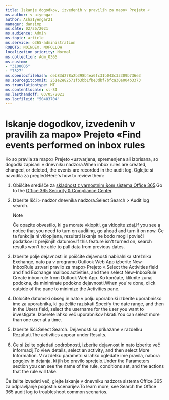 ```yaml
---
title: Iskanje dogodkov, izvedenih v pravilih za mapo» Prejeto «
ms.author: v-aiyengar
author: AshaIyengar21
manager: dansimp
ms.date: 02/26/2021
ms.audience: Admin
ms.topic: article
ms.service: o365-administration
ROBOTS: NOINDEX, NOFOLLOW
localization_priority: Normal
ms.collection: Adm_O365
ms.custom:
- "3100005"
- "7327"
ms.openlocfilehash: deb83d278a2b398b4ea6fc31b043c33309b736e3
ms.sourcegitcommit: 251e2e82571fb3bb1fbe3dbf7bfca30e004b3373
ms.translationtype: MT
ms.contentlocale: sl-SI
ms.lasthandoff: 03/05/2021
ms.locfileid: "50483704"
---
```

# <a name="find-events-performed-on-inbox-rules"></a><span data-ttu-id="81c5e-102">Iskanje dogodkov, izvedenih v pravilih za mapo» Prejeto «</span><span class="sxs-lookup"><span data-stu-id="81c5e-102">Find events performed on inbox rules</span></span>

<span data-ttu-id="81c5e-103">Ko so pravila za mapo» Prejeto «ustvarjena, spremenjena ali izbrisana, so dogodki zapisani v dnevniku nadzora.</span><span class="sxs-lookup"><span data-stu-id="81c5e-103">When inbox rules are created, changed, or deleted, the events are recorded in the audit log.</span></span> <span data-ttu-id="81c5e-104">Oglejte si navodila za pregled:</span><span class="sxs-lookup"><span data-stu-id="81c5e-104">Here's how to review them:</span></span>

1. <span data-ttu-id="81c5e-105">Obiščite središče za [skladnost z varnostnim &om sistema Office 365](https://go.microsoft.com/fwlink/p/?linkid=2077143).</span><span class="sxs-lookup"><span data-stu-id="81c5e-105">Go to the [Office 365 Security & Compliance Center](https://go.microsoft.com/fwlink/p/?linkid=2077143).</span></span>
1. <span data-ttu-id="81c5e-106">Izberite Išči > nadzor dnevnika nadzora.</span><span class="sxs-lookup"><span data-stu-id="81c5e-106">Select Search > Audit log search.</span></span>

    > [!NOTE]
    > <span data-ttu-id="81c5e-107">Če opazite obvestilo, ki ga morate vklopiti, ga vklopite zdaj.</span><span class="sxs-lookup"><span data-stu-id="81c5e-107">If you see a notice that you need to turn on auditing, go ahead and turn it on now.</span></span> <span data-ttu-id="81c5e-108">Če ta funkcija ni vklopljena, rezultati iskanja ne bodo mogli povleči podatkov iz prejšnjih datumov.</span><span class="sxs-lookup"><span data-stu-id="81c5e-108">If this feature isn't turned on, search results won't be able to pull data from previous dates.</span></span>
1. <span data-ttu-id="81c5e-109">Izberite polje dejavnosti in poiščite dejavnosti nabiralnika strežnika Exchange, nato pa v programu Outlook Web App izberite New-InboxRule ustvari pravilo za mapo» Prejeto «.</span><span class="sxs-lookup"><span data-stu-id="81c5e-109">Select the Activities field and find Exchange mailbox activities, and then select New-InboxRule Create inbox rule from Outlook Web App.</span></span> <span data-ttu-id="81c5e-110">Ko končate, kliknite zunaj podokna, da minimirate podokno dejavnosti.</span><span class="sxs-lookup"><span data-stu-id="81c5e-110">When you're done, click outside of the pane to minimize the Activities pane.</span></span>
1. <span data-ttu-id="81c5e-111">Določite datumski obseg in nato v polju uporabniki izberite uporabniško ime za uporabnika, ki ga želite raziskati.</span><span class="sxs-lookup"><span data-stu-id="81c5e-111">Specify the date range, and then in the Users field, select the username for the user you want to investigate.</span></span> <span data-ttu-id="81c5e-112">Izberete lahko več uporabnikov hkrati.</span><span class="sxs-lookup"><span data-stu-id="81c5e-112">You can select more than one user at a time.</span></span>
1. <span data-ttu-id="81c5e-113">Izberite Išči.</span><span class="sxs-lookup"><span data-stu-id="81c5e-113">Select Search.</span></span> <span data-ttu-id="81c5e-114">Dejavnosti so prikazane v razdelku Rezultati.</span><span class="sxs-lookup"><span data-stu-id="81c5e-114">The activities appear under Results.</span></span>
1. <span data-ttu-id="81c5e-115">Če si želite ogledati podrobnosti, izberite dejavnost in nato izberite več informacij.</span><span class="sxs-lookup"><span data-stu-id="81c5e-115">To view details, select an activity, and then select More Information.</span></span> <span data-ttu-id="81c5e-116">V razdelku parametri si lahko ogledate ime pravila, nabora pogojev in dejanja, ki jih bo pravilo sprejelo.</span><span class="sxs-lookup"><span data-stu-id="81c5e-116">Under the Parameters section you can see the name of the rule, conditions set, and the actions that the rule will take.</span></span>

<span data-ttu-id="81c5e-117">Če želite izvedeti več, glejte Iskanje v dnevniku nadzora sistema Office 365 za odpravljanje pogostih scenarijev.</span><span class="sxs-lookup"><span data-stu-id="81c5e-117">To learn more, see Search the Office 365 audit log to troubleshoot common scenarios.</span></span>